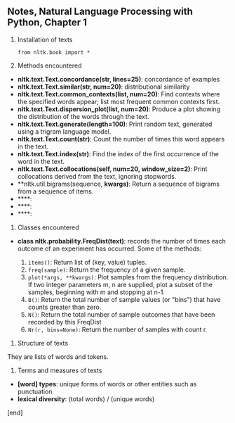 ## Notes, Natural Language Processing with Python, Chapter 1

 1. Installation of texts
 
        from nltk.book import *

 1. Methods encountered

   * **nltk.text.Text.concordance(str, lines=25)**: concordance of examples
   * **nltk.text.Text.similar(str, num=20)**: distributional similarity
   * **nltk.text.Text.common_contexts(list, num=20)**: Find contexts where the specified words appear; list most frequent common contexts first.
   * **nltk.text.Text.dispersion_plot(list, num=20)**: Produce a plot showing the distribution of the words through the text.
   * **nltk.text.Text.generate(length=100)**: Print random text, generated using a trigram language model.
   * **nltk.text.Text.count(str)**: Count the number of times this word appears in the text.
   * **nltk.text.Text.index(str)**: Find the index of the first occurrence of the word in the text.
   * **nltk.text.Text.collocations(self, num=20, window_size=2)**: Print collocations derived from the text, ignoring stopwords.
   * **nltk.util.bigrams(sequence, **kwargs)**: Return a sequence of bigrams from a sequence of items.
   * ****: 
   * ****: 
   * ****: 

 1. Classes encountered

   * **class nltk.probability.FreqDist(text)**: records the number of times each outcome of an experiment has occurred. Some of the methods:

     1. `items()`: Return list of (key, value) tuples.
     1. `freq(sample)`: Return the frequency of a given sample.
     1. `plot(*args, **kwargs)`: Plot samples from the frequency distribution. If two integer parameters m, n are supplied, plot a subset of the samples, beginning with m and stopping at n-1.
     1. `B()`: Return the total number of sample values (or "bins") that have counts greater than zero.
     1. `N()`: Return the total number of sample outcomes that have been recorded by this FreqDist
     1. `Nr(r, bins=None)`: Return the number of samples with count r.

 1. Structure of texts
 
 They are lists of words and tokens.

 1. Terms and measures of texts
 
   * **[word] types**: unique forms of words or other entities such as punctuation
   * **lexical diversity**: (total words) / (unique words)

[end]